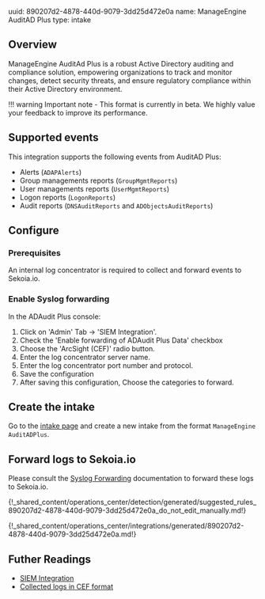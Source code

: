 uuid: 890207d2-4878-440d-9079-3dd25d472e0a
name: ManageEngine AuditAD Plus
type: intake


## Overview

ManageEngine AuditAd Plus is a robust Active Directory auditing and compliance solution, empowering organizations to track and monitor changes, detect security threats, and ensure regulatory compliance within their Active Directory environment.

!!! warning
    Important note - This format is currently in beta. We highly value your feedback to improve its performance.

## Supported events

This integration supports the following events from AuditAD Plus:

- Alerts (`ADAPAlerts`)
- Group managements reports (`GroupMgmtReports`)
- User managements reports (`UserMgmtReports`)
- Logon reports (`LogonReports`)
- Audit reports (`DNSAuditReports` and `ADObjectsAuditReports`)


## Configure

### Prerequisites

An internal log concentrator is required to collect and forward events to Sekoia.io.

### Enable Syslog forwarding

In the ADAudit Plus console:

1. Click on 'Admin' Tab → 'SIEM Integration'.
2. Check the 'Enable forwarding of ADAudit Plus Data' checkbox
3. Choose the 'ArcSight (CEF)' radio button.
4. Enter the log concentrator server name.
5. Enter the log concentrator port number and protocol.
6. Save the configuration
7. After saving this configuration, Choose the categories to forward.


## Create the intake

Go to the [intake page](https://app.sekoia.io/operations/intakes) and create a new intake from the format `ManageEngine AuditADPlus`.

## Forward logs to Sekoia.io

Please consult the [Syslog Forwarding](../../../../ingestion_methods/sekoiaio_forwarder/) documentation to forward these logs to Sekoia.io.


{!_shared_content/operations_center/detection/generated/suggested_rules_890207d2-4878-440d-9079-3dd25d472e0a_do_not_edit_manually.md!}

{!_shared_content/operations_center/integrations/generated/890207d2-4878-440d-9079-3dd25d472e0a.md!}

## Futher Readings

- [SIEM Integration](https://www.manageengine.com/products/active-directory-audit/help/admin-settings/siem-integration.html)
- [Collected logs in CEF format](https://pitstop.manageengine.com/portal/en/community/topic/collected-syslog-files-in-cef-format)
